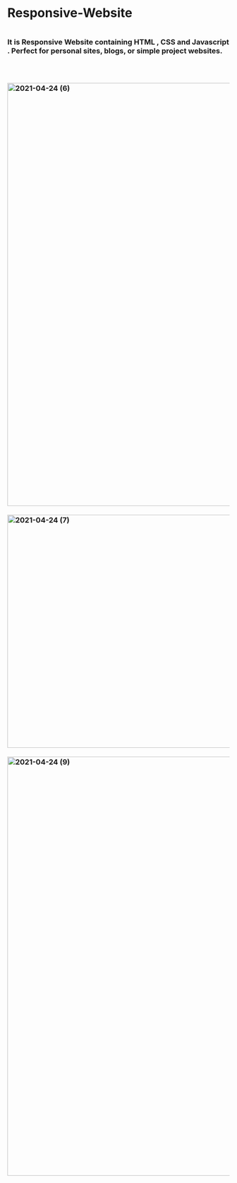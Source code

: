 
# <h1>Responsive-Website<h1>
<h3>It is Responsive Website containing HTML , CSS and Javascript . Perfect for personal sites, blogs, or simple project websites. <h3>
  <br>
    <br>
<img width="960" alt="2021-04-24 (6)" src="https://user-images.githubusercontent.com/73280986/115954159-14612200-a50d-11eb-857a-7dc35442b125.png">
  <br>
    <br>
<img width="529" alt="2021-04-24 (7)" src="https://user-images.githubusercontent.com/73280986/115954165-1a570300-a50d-11eb-85fd-9ceb43b95742.png">
  <br>
    <br>
<img width="951" alt="2021-04-24 (9)" src="https://user-images.githubusercontent.com/73280986/115954170-1d51f380-a50d-11eb-80b7-c7757af21359.png">
